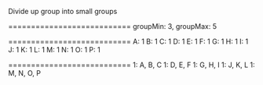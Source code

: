 
Divide up group into small groups

===========================
groupMin: 3, groupMax: 5

===========================
A: 1
B: 1
C: 1
D: 1
E: 1
F: 1
G: 1
H: 1
I: 1
J: 1
K: 1
L: 1
M: 1
N: 1
O: 1
P: 1

===========================
1: A, B, C
1: D, E, F
1: G, H, I
1: J, K, L
1: M, N, O, P
